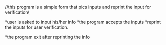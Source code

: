 //this program is a simple form that pics inputs and reprint the input for verification\\

*user is asked to input his/her info
*the program accepts the inputs
*reprint the inputs for user verification.

*the program exit after reprinting the info
